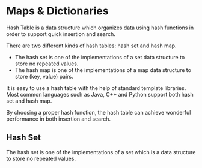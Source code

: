 # Maps & Dictionaries

Hash Table is a data structure which organizes data using hash functions in order to support quick insertion and search.

There are two different kinds of hash tables: hash set and hash map.
- The hash set is one of the implementations of a set data structure to store no repeated values.
- The hash map is one of the implementations of a map data structure to store (key, value) pairs.

It is easy to use a hash table with the help of standard template libraries. Most common languages such as Java, C++ and Python support both hash set and hash map.

By choosing a proper hash function, the hash table can achieve wonderful performance in both insertion and search.

## Hash Set
The hash set is one of the implementations of a set which is a data structure to store no repeated values. 



